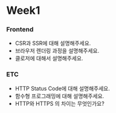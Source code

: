 # Week1

### Frontend

* CSR과 SSR에 대해 설명해주세요.
* 브라우저 렌더링 과정을 설명해주세요.
* 클로저에 대해서 설명해주세요.

### ETC

* HTTP Status Code에 대해 설명해주세요.
* 함수형 프로그래밍에 대해 설명해주세요.
* HTTP와 HTTPS 의 차이는 무엇인가요?